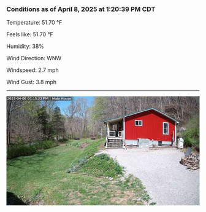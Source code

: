 ### Conditions as of April 8, 2025 at 1:20:39 PM CDT 

Temperature: 51.70 &deg;F

Feels like: 51.70 &deg;F

Humidity: 38%

Wind Direction: WNW

Windspeed: 2.7 mph

Wind Gust: 3.8 mph

---

<img src="./images/latest.jpeg"/>

